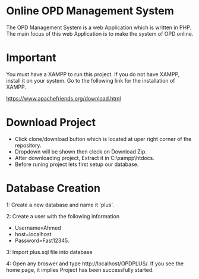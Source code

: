 # Online OPD Management System
The OPD Management System is a web Application which is written in PHP. The main focus of this web Application is to make the system of OPD online.

# Important 
You must have a XAMPP to run this project.
If you do not have XAMPP, install it on your system.
Go to the following link for the installation of XAMPP.

https://www.apachefriends.org/download.html

# Download Project
* Click clone/download button which is located at uper right corner of the repository.
* Dropdown will be shown then cleck on Download Zip.
* After downloading project, Extract it in C:\xampp\htdocs.
* Before runing project lets first setup our database.

# Database Creation
1: Create a new database and name it 'plus'.                                                                            

2: Create a user with the following information
  * Username=Ahmed
  * host=localhost
  * Password=Fast12345.
  
3: Import plus.sql file into database

4: Open any broswer and type http://localhost/OPDPLUS/. If you see the home page, it implies Project has been successfully started.



